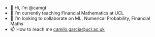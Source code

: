 - 👋 Hi, I’m @camgt
- 🌱 I’m currently teaching Financial Mathematics at UCL
- 💞️ I’m looking to collaborate on ML, Numerical Probability, Financial Maths 
- 📫 How to reach me camilo.garcia@ucl.ac.uk

<!---
camgt/camgt is a ✨ special ✨ repository because its `README.md` (this file) appears on your GitHub profile.
You can click the Preview link to take a look at your changes.
--->

